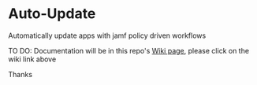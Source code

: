 # Auto-Update
Automatically update apps with jamf policy driven workflows

TO DO: Documentation will be in this repo's [Wiki page](https://github.com/mhrono/Auto-Update/wiki), please click on the wiki link above

Thanks
